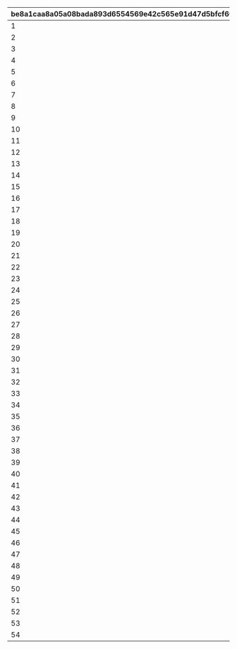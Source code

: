 |be8a1caa8a05a08bada893d6554569e42c565e91d47d5bfcf6087b7be3ded735|1d461971ecd7b769014d7384a79c5f7a85778262aec264ce617362645214ae42|5d4961927a8e3fd079a94749f1897f3f9581d15174a2b3e8a97e3c377967ac72|a0616a175b2342db91181d98c87afab3be538f72ade93777704bc479ab4a3e7a|7d2ef0dc9c3a7323efdd23243ba1173032985d37a4e39477f5cc860f34aeae0a|34280d437184982812dd799a5cf4a12531fab6567d6e72269ff30ef50e99e015|9dba6c6e1e4201c874ccd7a543f8d1be76e63160bf6867c3b1eb76db33008f1e|ba6fac2dbc84cdde7fbffa71b5d24521f891ae1c63cf7c35d4d0fd5d0338924f|122aa7504e7e17d0cf0d9fc70d41a0247493df5fdbe1b31a1549daa445842646|ce8f53eacaead88ac1faafbbdcd3343b5c515e26685fc36a1fece3f93337c395|649bee93644e8135cd3bf9dbe31003b57f04a3478ac3a35aee3884bafd0b1404|915502474cc19e7c6ba4b6d7c58ce36f82e3c6a0582def0f29b642b0008ed030|
| --- | --- | --- | --- | --- | --- | --- | --- | --- | --- | --- | --- |
|1|vo_10020900_0001|0|0|0|vo_10020900|2|0|0|1010001|1|0|
|2|0|0|0.818181818181818|0|0|1|0|180|1010002|1|1|
|3|0|1|0|0.818181818181818|0|4|0|0|1010003|1|1|
|4|0|0|0.634285714285714|0|0|1|0|148|1010004|1|2|
|5|0|1|0|1.03428571428571|0|4|0|0|1010005|1|2|
|6|0|0|1.33714285714286|0|0|1|148|460|1010006|1|2|
|7|0|1|0|2.13714285714286|0|4|0|0|1010007|1|2|
|8|vo_10020900_0002|0|0|0|vo_10020900|2|0|0|1010008|1|0|
|9|0|0|1.12948051948052|0|0|1|0|223|1010009|1|3|
|10|0|1|0|2.12948051948052|0|4|0|0|1010010|1|3|
|11|vo_10020900_0003|0|0|0|vo_10020900|2|0|0|1010011|1|0|
|12|0|0|0.545454545454545|0|0|1|223|343|1010012|1|3|
|13|0|1|0|1.04545454545455|0|4|0|0|1010013|1|3|
|14|0|0|1.71545454545455|0|0|1|343|700|1010014|1|3|
|15|0|1|0|2.71545454545455|0|4|0|0|1010015|1|3|
|16|vo_10020900_0004|0|0|0|vo_10020900|2|0|0|1010016|1|0|
|17|0|0|1.67857142857143|0|0|1|0|275|1010017|1|4|
|18|0|1|0|2.17857142857143|0|4|0|0|1010018|1|4|
|19|vo_10020900_0005|0|0|0|vo_10020900|2|0|0|1010019|1|0|
|20|0|0|1.28311688311688|0|0|1|275|465|1010020|1|4|
|21|0|1|0|1.98311688311688|0|4|0|0|1010021|1|4|
|22|0|0|1.2987012987013|0|0|1|465|715|1010022|1|4|
|23|0|1|0|1.9987012987013|0|4|0|0|1010023|1|4|
|24|0|0|2.07792207792208|0|0|1|0|400|1010024|1|5|
|25|0|1|0|3.07792207792208|0|4|0|0|1010025|1|5|
|26|vo_10020900_0006|0|0|0|vo_10020900|2|0|0|1010026|1|0|
|27|0|0|1.06363636363636|0|0|1|0|182|1010027|1|6|
|28|0|1|0|1.56363636363636|0|4|0|0|1010028|1|6|
|29|0|0|2.96|0|0|1|182|700|1010029|1|6|
|30|0|1|0|3.96|0|4|0|0|1010030|1|6|
|31|vo_10020900_0007|0|0|0|vo_10020900|2|0|0|1010031|1|0|
|32|0|0|0.386363636363636|0|0|1|0|85|1010032|1|7|
|33|0|1|0|0.886363636363636|0|4|0|0|1010033|1|7|
|34|0|0|3.54090909090909|0|0|1|85|750|1010034|1|7|
|35|0|1|0|4.54090909090909|0|4|0|0|1010035|1|7|
|36|vo_10020900_0008|0|0|0|vo_10020900|2|0|0|1010036|1|0|
|37|0|0|0.431818181818182|0|0|1|0|95|1010037|1|8|
|38|0|1|0|1.03181818181818|0|4|0|0|1010038|1|8|
|39|vo_10020900_0009|0|0|0|vo_10020900|2|0|0|1010039|1|0|
|40|0|0|0.709090909090909|0|0|1|95|235|1010040|1|8|
|41|0|1|0|1.30909090909091|0|4|0|0|1010041|1|8|
|42|vo_10020900_0010|0|0|0|vo_10020900|2|0|0|1010042|1|0|
|43|0|0|3.07662337662338|0|0|1|235|750|1010043|1|8|
|44|0|1|0|4.07662337662338|0|4|0|0|1010044|1|8|
|45|vo_10020900_0011|0|0|0|vo_10020900|2|0|0|1010045|1|0|
|46|0|0|1.43506493506493|0|0|1|0|170|1010046|1|9|
|47|0|1|0|2.43506493506493|0|4|0|0|1010047|1|9|
|48|vo_10020900_0012|0|0|0|vo_10020900|2|0|0|1010048|1|0|
|49|0|0|2.75|0|0|1|170|720|1010049|1|9|
|50|0|1|0|3.95|0|4|0|0|1010050|1|9|
|51|vo_10020900_0013|0|0|0|vo_10020900|2|0|0|1010051|1|0|
|52|0|0|1.67792207792208|0|0|1|170|585|1010052|1|10|
|53|0|1|0|2.27792207792208|0|4|0|0|1010053|1|10|
|54|0|0|0.9|0|0|1|585|750|1010054|1|10|
